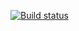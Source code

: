 [![Build status](https://ci.appveyor.com/api/projects/status/mugnidmf4k9ae0y4?svg=true)](https://ci.appveyor.com/project/Ilgatilov/seleniddeliverycard)